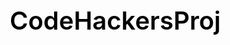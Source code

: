 # CodeHackersProj

<!DOCTYPE html>
<html lang="en">

<head>
    <meta charset="UTF-8">
    <meta name="viewport" content="width=device-width, initial-scale=1.0">
    <title>Skin Disease Prediction</title>
    <style>
        /* Basic Reset */
        * {
            margin: 0;
            padding: 0;
            box-sizing: border-box;
        }

        body {
            font-family: 'Arial', sans-serif;
            background: url('https://st.depositphotos.com/3405213/4937/i/450/depositphotos_49377941-stock-photo-young-doctor.jpg') no-repeat center center fixed;
            background-size: cover;
            min-height: 100vh;
            display: flex;
            flex-direction: column;
            justify-content: space-between;
            align-items: center;
            color: #333;
        }

        header {
            text-align: center;
            padding: 40px 20px;
            margin-top: 20px;
        }

        .logo {
            border-radius: 50%;
        }

        h1 {
            font-size: 2.5rem;
            font-weight: 600;
            color: #030303;
        }

        section {
            width: 100%;
            max-width: 900px;
            margin: 30px auto;
            padding: 20px;
            background: rgba(255, 255, 255, 0.8);
            border-radius: 15px;
            box-shadow: 0 4px 10px rgba(0, 0, 0, 0.1);
        }

        label,
        input,
        select {
            display: block;
            margin: 10px 0;
            padding: 10px;
            font-size: 1rem;
            width: 100%;
            border-radius: 8px;
            border: 1px solid #ccc;
        }

        button {
            padding: 12px 20px;
            background: #4CAF50;
            color: white;
            border: none;
            font-size: 1.2rem;
            border-radius: 8px;
            cursor: pointer;
            transition: background 0.3s ease;
        }

        button:hover {
            background: #45a049;
        }

        #predictionResult {
            font-size: 1.2rem;
            color: #333;
            margin-top: 20px;
            line-height: 1.8;
        }

        .success {
            color: #4CAF50;
            font-weight: bold;
        }

        .error {
            color: #FF0000;
            font-weight: bold;
        }

        .processing {
            color: #FFA500;
            font-weight: bold;
        }

        .highlight {
            font-weight: bold;
            color: #007BFF;
        }
    </style>
</head>

<body>
    <header>
        <div class="container">
            <img src="https://cdn.sanity.io/images/kts928pd/production/acf71dc493554cc492578b8b5b8beb4ee20e8873-731x731.png"
                height="100" width="100" alt="Healthy Life Logo" class="logo">
            <h1>Skin Disease Diagnosis</h1>
            <p>Upload a skin image for diagnosis</p>
        </div>
    </header>

    <section id="upload-section">
        <div class="container">
            <h2>Enter Your Details & Upload Skin Image:</h2>
            <form id="imageForm" enctype="multipart/form-data">
                <label for="name">Name:</label>
                <input type="text" id="name" name="name" placeholder="Enter your name" required>

                <label for="age">Age:</label>
                <input type="number" id="age" name="age" placeholder="Enter your age" required>

                <label for="gender">Gender:</label>
                <select id="gender" name="gender" required>
                    <option value="" disabled selected>Select Gender</option>
                    <option value="Male">Male</option>
                    <option value="Female">Female</option>
                    <option value="Other">Other</option>
                </select>

                <h3>Upload Your Skin Image:</h3>
                <input type="file" id="skinImage" name="skinImage" accept="image/*" required>
                <button type="submit">Upload and Diagnose</button>
            </form>
        </div>
    </section>

    <section id="result-section">
        <div class="container">
            <h2>Diagnosis Result:</h2>
            <p id="predictionResult" class="processing">Please upload an image to get a diagnosis.</p>
        </div>
    </section>

    <script>
        const form = document.getElementById('imageForm');
        const resultSection = document.getElementById('result-section');

        form.addEventListener('submit', function (event) {
            event.preventDefault();

            const predictionResult = document.getElementById('predictionResult');
            predictionResult.textContent = 'Diagnosing... Please wait.';
            predictionResult.className = 'processing';

            const formData = new FormData(form);

            fetch('https://6283-35-185-215-133.ngrok-free.app/predict', {
                method: 'POST',
                body: formData
            })
                .then(response => {
                    if (!response.ok) throw new Error('Error in the response.');
                    return response.json();
                })
                .then(data => {
                    if (data.error) {
                        predictionResult.textContent = `Error: ${data.error}`;
                        predictionResult.className = 'error';
                    } else {
                        predictionResult.innerHTML = `
                            <span class="success">Diagnosis Successful:</span><br>
                            <span class="highlight">Name:</span> ${data.name}<br>
                            <span class="highlight">Age:</span> ${data.age}<br>
                            <span class="highlight">Gender:</span> ${data.gender}<br>
                            <span class="highlight">Prediction:</span> ${data.prediction}<br>
                            <span class="highlight">Description:</span> ${data.description}
                        `;
                        predictionResult.className = 'success';
                    }
                })
                .catch(error => {
                    predictionResult.textContent = `Error: ${error.message}`;
                    predictionResult.className = 'error';
                });
        });
    </script>
</body>

</html>
